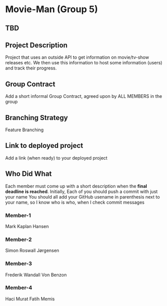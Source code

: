 # Movie-Man (Group 5)

## TBD

## Project Description
Project that uses an outside API to get information on movie/tv-show releases etc.
We then use this information to host some information (users) and track their progress.

## Group Contract
Add a short informal Group Contract, agreed upon by ALL MEMBERS in the group

## Branching Strategy 
Feature Branching

## Link to deployed project
Add a link (when ready) to your deployed project

## Who Did What
Each member must come up with a short description when the **final deadline is reached**.
Initially, Each of you should push a commit with just your name
You should all add your GitHub usename in parenthesis next to your name, so I know who is who, when I check commit messages

### Member-1
Mark Kaplan Hansen

### Member-2
Simon Roswall Jørgensen

### Member-3
Frederik Wandall Von Benzon

### Member-4
Haci Murat Fatih Memis
